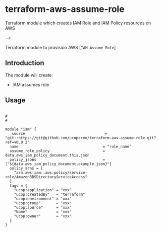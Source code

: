 # terraform-aws-assume-role
Terraform module which creates IAM Role  and IAM Policy resources on AWS



-->

Terraform module to provision AWS [`IAM Assume Role`]



## Introduction

The module will create:

* IAM assumes role



## Usage


```hcl

#
#

module "iam" {
   source                                    = "git::https://git@github.com/ucopacme/terraform-aws-assume-role.git?ref=v0.0.2"
  name                                      = "role_name"
  assume_role_policy                        = data.aws_iam_policy_document.this.json
  policy_jsons                              = ["${data.aws_iam_policy_document.example.json}"]
  policy_arns = [
    "arn:aws:iam::aws:policy/service-role/AmazonRDSDirectoryServiceAccess"
  ]
  tags = {
    "ucop:application" = "xxx"
    "ucop:createdBy"   = "terraform"
    "ucop:environment" = "xxx"
    "ucop:group"       = "xxx"
    "ucop:source"      = "xxx"
    "Name"             = "xxx"
    "ucop:owner"       = "xxx"
  }
}

